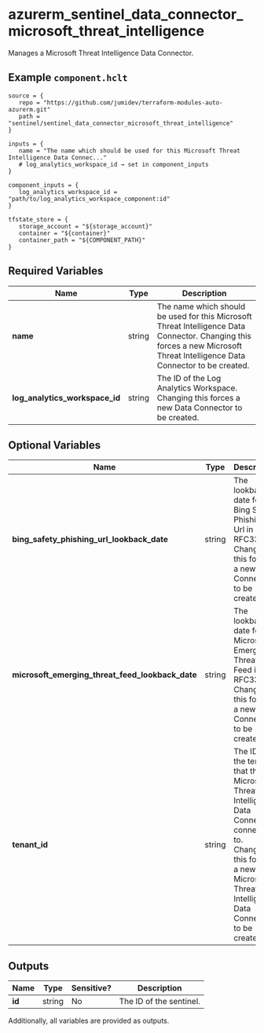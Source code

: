 # azurerm_sentinel_data_connector_microsoft_threat_intelligence

Manages a Microsoft Threat Intelligence Data Connector.

## Example `component.hclt`

```hcl
source = {
   repo = "https://github.com/jumidev/terraform-modules-auto-azurerm.git"   
   path = "sentinel/sentinel_data_connector_microsoft_threat_intelligence"   
}

inputs = {
   name = "The name which should be used for this Microsoft Threat Intelligence Data Connec..."   
   # log_analytics_workspace_id → set in component_inputs
}

component_inputs = {
   log_analytics_workspace_id = "path/to/log_analytics_workspace_component:id"   
}

tfstate_store = {
   storage_account = "${storage_account}"   
   container = "${container}"   
   container_path = "${COMPONENT_PATH}"   
}

```

## Required Variables

| Name | Type |  Description |
| ---- | --------- |  ----------- |
| **name** | string |  The name which should be used for this Microsoft Threat Intelligence Data Connector. Changing this forces a new Microsoft Threat Intelligence Data Connector to be created. | 
| **log_analytics_workspace_id** | string |  The ID of the Log Analytics Workspace. Changing this forces a new Data Connector to be created. | 

## Optional Variables

| Name | Type |  Description |
| ---- | --------- |  ----------- |
| **bing_safety_phishing_url_lookback_date** | string |  The lookback date for the Bing Safety Phishing Url in RFC3339. Changing this forces a new Data Connector to be created. | 
| **microsoft_emerging_threat_feed_lookback_date** | string |  The lookback date for the Microsoft Emerging Threat Feed in RFC3339. Changing this forces a new Data Connector to be created. | 
| **tenant_id** | string |  The ID of the tenant that this Microsoft Threat Intelligence Data Connector connects to. Changing this forces a new Microsoft Threat Intelligence Data Connector to be created. | 



## Outputs

| Name | Type | Sensitive? | Description |
| ---- | ---- | --------- | --------- |
| **id** | string | No  | The ID of the sentinel. | 

Additionally, all variables are provided as outputs.
